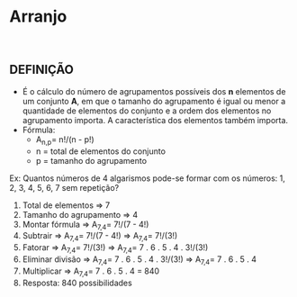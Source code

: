 # Arranjo

<br>

## DEFINIÇÃO
* É o cálculo do número de agrupamentos possíveis dos **n** elementos de um conjunto **A**, em que o tamanho do agrupamento é igual ou menor a quantidade de elementos do conjunto e a ordem dos elementos no agrupamento importa. A característica dos elementos também importa.
* Fórmula: 
  - A<sub>n,p</sub>= n!/(n - p!)
  - n = total de elementos do conjunto
  - p = tamanho do agrupamento

Ex: Quantos números de 4 algarismos pode-se formar com os números: 1, 2, 3, 4, 5, 6, 7 sem repetição?

1. Total de elementos => 7
2. Tamanho do agrupamento => 4
3. Montar fórmula => A<sub>7,4</sub>= 7!/(7 - 4!)
4. Subtrair => A<sub>7,4</sub>= 7!/(7 - 4!) => A<sub>7,4</sub>= 7!/(3!)
5. Fatorar => A<sub>7,4</sub>= 7!/(3!) => A<sub>7,4</sub>= 7 . 6 . 5 . 4 . 3!/(3!)
6. Eliminar divisão => A<sub>7,4</sub>= 7 . 6 . 5 . 4 . 3!/(3!) => A<sub>7,4</sub>= 7 . 6 . 5 . 4
7. Multiplicar => A<sub>7,4</sub>= 7 . 6 . 5 . 4 = 840
8. Resposta: 840 possibilidades